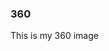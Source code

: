 ### 360

This is my 360 image

<script src="//360.vizor.io/scripts/embed.js" data-vizorurl="https://360.vizor.io/embed/v/d6ld" >
  
***

